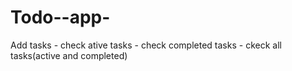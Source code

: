 # Todo--app-
Add tasks - check ative tasks - check completed tasks - ckeck all tasks(active and completed)


